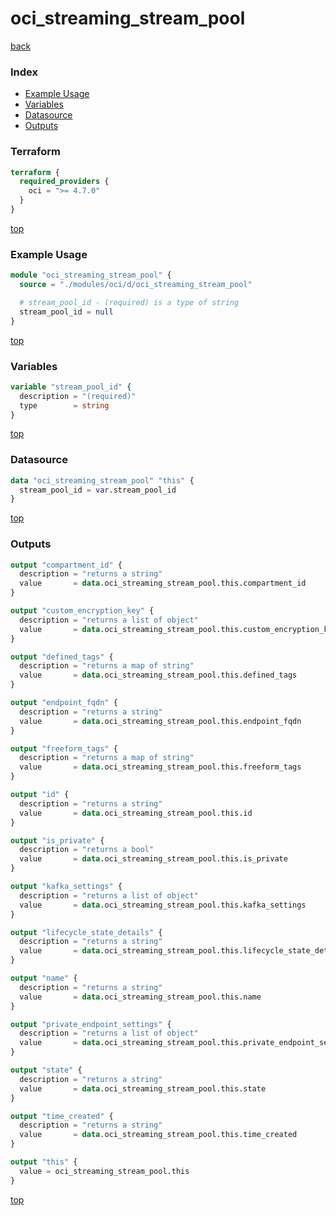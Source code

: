 # oci_streaming_stream_pool

[back](../oci.md)

### Index

- [Example Usage](#example-usage)
- [Variables](#variables)
- [Datasource](#datasource)
- [Outputs](#outputs)

### Terraform

```terraform
terraform {
  required_providers {
    oci = ">= 4.7.0"
  }
}
```

[top](#index)

### Example Usage

```terraform
module "oci_streaming_stream_pool" {
  source = "./modules/oci/d/oci_streaming_stream_pool"

  # stream_pool_id - (required) is a type of string
  stream_pool_id = null
}
```

[top](#index)

### Variables

```terraform
variable "stream_pool_id" {
  description = "(required)"
  type        = string
}
```

[top](#index)

### Datasource

```terraform
data "oci_streaming_stream_pool" "this" {
  stream_pool_id = var.stream_pool_id
}
```

[top](#index)

### Outputs

```terraform
output "compartment_id" {
  description = "returns a string"
  value       = data.oci_streaming_stream_pool.this.compartment_id
}

output "custom_encryption_key" {
  description = "returns a list of object"
  value       = data.oci_streaming_stream_pool.this.custom_encryption_key
}

output "defined_tags" {
  description = "returns a map of string"
  value       = data.oci_streaming_stream_pool.this.defined_tags
}

output "endpoint_fqdn" {
  description = "returns a string"
  value       = data.oci_streaming_stream_pool.this.endpoint_fqdn
}

output "freeform_tags" {
  description = "returns a map of string"
  value       = data.oci_streaming_stream_pool.this.freeform_tags
}

output "id" {
  description = "returns a string"
  value       = data.oci_streaming_stream_pool.this.id
}

output "is_private" {
  description = "returns a bool"
  value       = data.oci_streaming_stream_pool.this.is_private
}

output "kafka_settings" {
  description = "returns a list of object"
  value       = data.oci_streaming_stream_pool.this.kafka_settings
}

output "lifecycle_state_details" {
  description = "returns a string"
  value       = data.oci_streaming_stream_pool.this.lifecycle_state_details
}

output "name" {
  description = "returns a string"
  value       = data.oci_streaming_stream_pool.this.name
}

output "private_endpoint_settings" {
  description = "returns a list of object"
  value       = data.oci_streaming_stream_pool.this.private_endpoint_settings
}

output "state" {
  description = "returns a string"
  value       = data.oci_streaming_stream_pool.this.state
}

output "time_created" {
  description = "returns a string"
  value       = data.oci_streaming_stream_pool.this.time_created
}

output "this" {
  value = oci_streaming_stream_pool.this
}
```

[top](#index)